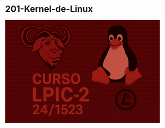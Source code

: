 # 201-Kernel-de-Linux
![LPI Logo](../../../wallpaper/logo_LPI2.png "Logo de Linux Professional Institute")
